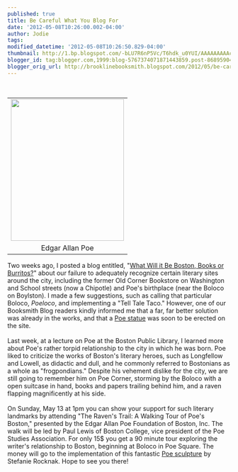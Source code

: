 ```yaml
---
published: true
title: Be Careful What You Blog For
date: '2012-05-08T10:26:00.002-04:00'
author: Jodie
tags: 
modified_datetime: '2012-05-08T10:26:50.829-04:00'
thumbnail: http://1.bp.blogspot.com/-bLU7R6nP5Vc/T6hdk_u0YUI/AAAAAAAAAc8/o5aENkK22T8/s72-c/mini_500_5601_1209177392211052.jpg
blogger_id: tag:blogger.com,1999:blog-5767374071871443859.post-8689590410539559019
blogger_orig_url: http://brooklinebooksmith.blogspot.com/2012/05/be-careful-what-you-blog-for.html
---
```


﻿﻿﻿ <br /><table cellpadding="0" cellspacing="0" class="tr-caption-container" style="clear: right; cssfloat: right; float: right; margin-bottom: 1em; text-align: left;"><tbody><tr><td style="text-align: center;"><a href="http://1.bp.blogspot.com/-bLU7R6nP5Vc/T6hdk_u0YUI/AAAAAAAAAc8/o5aENkK22T8/s1600/mini_500_5601_1209177392211052.jpg" imageanchor="1" style="clear: left; cssfloat: left; margin-bottom: 1em; margin-left: auto; margin-right: auto;"><img border="0" height="320" mea="true" src="http://1.bp.blogspot.com/-bLU7R6nP5Vc/T6hdk_u0YUI/AAAAAAAAAc8/o5aENkK22T8/s320/mini_500_5601_1209177392211052.jpg" width="255" /></a></td></tr><tr><td class="tr-caption" style="text-align: center;">Edgar Allan Poe</td></tr></tbody></table>﻿ <br /><div style="border-bottom: medium none; border-left: medium none; border-right: medium none; border-top: medium none;">Two weeks ago, I posted a blog entitled, "<a href="http://brooklinebooksmith.blogspot.com/2012/04/what-will-it-be-boston-books-or.html">What Will it Be Boston, Books or Burritos?</a>" about our failure to adequately recognize certain literary sites around the city, including the former Old Corner Bookstore on Washington and School streets (now a Chipotle) and Poe's birthplace (near the Boloco on Boylston). I made a few suggestions, such as calling that particular Boloco, <i>Poeloco</i>, and implementing a "Tell Tale Taco." However, one of our Booksmith Blog readers kindly informed me that a far, far better solution was already in the works, and that a <a href="http://www.boston.com/yourtown/news/beacon_hill/2012/04/life-size_poe_statue_chosen_to.html">Poe statue</a> was soon to be erected on the site.</div><div style="border-bottom: medium none; border-left: medium none; border-right: medium none; border-top: medium none;"><br /></div><div style="border-bottom: medium none; border-left: medium none; border-right: medium none; border-top: medium none;">Last week, at a lecture on Poe at the Boston Public Library, I learned more about Poe's rather torpid relationship to the city in which he was born. Poe liked to criticize the works of Boston's literary heroes, such as Longfellow and Lowell, as didactic and dull, and he commonly referred to Bostonians as a whole as "frogpondians." Despite his vehement dislike for the city, we are still going to remember him on Poe Corner, storming by the Boloco with a open suitcase in hand, books and papers trailing behind him, and a raven flapping magnificently at his side.</div><div style="border-bottom: medium none; border-left: medium none; border-right: medium none; border-top: medium none;"><br /></div><div style="border-bottom: medium none; border-left: medium none; border-right: medium none; border-top: medium none;">On Sunday, May 13 at 1pm you can show your support for such literary landmarks by attending "The Raven's Trail: A Walking Tour of Poe's Boston," presented by the Edgar Allan Poe Foundation of Boston, Inc. The walk will be led by Paul Lewis of Boston College, vice president of the Poe Studies Association. For only 15$ you get a 90 minute tour exploring the writer's relationship to Boston, beginning at Boloco in Poe Square. The money will go to the implementation of this fantastic <a href="http://www.boston.com/yourtown/news/beacon_hill/2012/04/life-size_poe_statue_chosen_to.html">Poe sculpture</a> by Stefanie Rocknak. Hope to see you there!</div><div class="separator" style="border-bottom: medium none; border-left: medium none; border-right: medium none; border-top: medium none; clear: both; text-align: center;"></div>